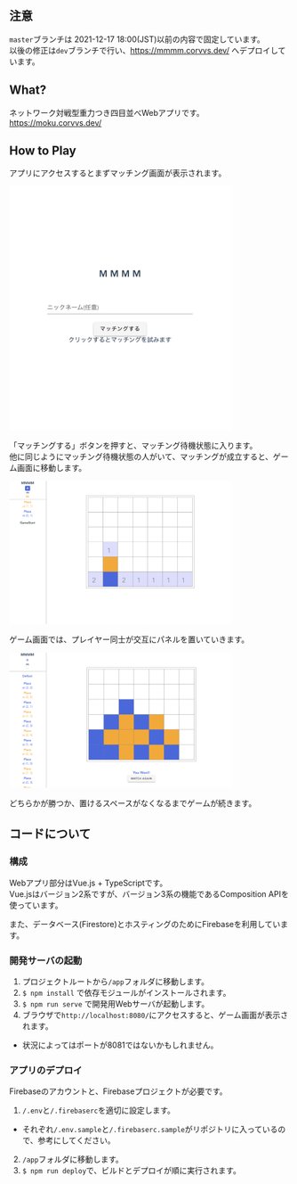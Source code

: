 ## 注意

`master`ブランチは 2021-12-17 18:00(JST)以前の内容で固定しています。\
以後の修正は`dev`ブランチで行い、https://mmmm.corvvs.dev/ へデプロイしています。

## What?

ネットワーク対戦型重力つき四目並べWebアプリです。
https://moku.corvvs.dev/

## How to Play

アプリにアクセスするとまずマッチング画面が表示されます。

<img width=400 src="images/master.png">

「マッチングする」ボタンを押すと、マッチング待機状態に入ります。\
他に同じようにマッチング待機状態の人がいて、マッチングが成立すると、ゲーム画面に移動します。

<img width=400 src="images/game1.png">

ゲーム画面では、プレイヤー同士が交互にパネルを置いていきます。

<img width=400 src="images/game2.png">

どちらかが勝つか、置けるスペースがなくなるまでゲームが続きます。

## コードについて

### 構成

Webアプリ部分はVue.js + TypeScriptです。\
Vue.jsはバージョン2系ですが、バージョン3系の機能であるComposition APIを使っています。

また、データベース(Firestore)とホスティングのためにFirebaseを利用しています。

### 開発サーバの起動

1. プロジェクトルートから`/app`フォルダに移動します。
2. `$ npm install` で依存モジュールがインストールされます。
3. `$ npm run serve` で開発用Webサーバが起動します。
4. ブラウザで`http://localhost:8080/`にアクセスすると、ゲーム画面が表示されます。
  - 状況によってはポートが8081ではないかもしれません。

### アプリのデプロイ

Firebaseのアカウントと、Firebaseプロジェクトが必要です。

1. `/.env`と`/.firebaserc`を適切に設定します。
  - それぞれ`/.env.sample`と`/.firebaserc.sample`がリポジトリに入っているので、参考にしてください。
2. `/app`フォルダに移動します。
3. `$ npm run deploy`で、ビルドとデプロイが順に実行されます。
